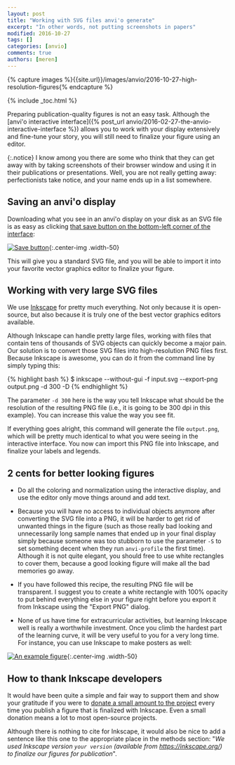 ```yaml
---
layout: post
title: "Working with SVG files anvi'o generate"
excerpt: "In other words, not putting screenshots in papers"
modified: 2016-10-27
tags: []
categories: [anvio]
comments: true
authors: [meren]
---
```


{% capture images %}{{site.url}}/images/anvio/2016-10-27-high-resolution-figures{% endcapture %}

{% include _toc.html %}

Preparing publication-quality figures is not an easy task. Although the [anvi'o interactive interface]({% post_url anvio/2016-02-27-the-anvio-interactive-interface %}) allows you to work with your display extensively and fine-tune your story, you will still need to finalize your figure using an editor.

{:.notice}
I know among you there are some who think that they can get away with by taking screenshots of their browser window and using it in their publications or presentations. Well, you are not really getting away: perfectionists take notice, and your name ends up in a list somewhere.

## Saving an anvi'o display

Downloading what you see in an anvi'o display on your disk as an SVG file is as easy as clicking [that save button on the bottom-left corner of the interface](http://anvi-server.org/public/meren/demo):

[![Save button]({{images}}/save-button.png)]({{images}}/save-button.png){:.center-img .width-50}

This will give you a standard SVG file, and you will be able to import it into your favorite vector graphics editor to finalize your figure.

## Working with very large SVG files

We use [Inkscape](https://inkscape.org/en/) for pretty much everything. Not only because it is open-source, but also because it is truly one of the best vector graphics editors available.

Although Inkscape can handle pretty large files, working with files that contain tens of thousands of SVG objects can quickly become a major pain. Our solution is to convert those SVG files into high-resolution PNG files first. Because Inkscape is awesome, you can do it from the command line by simply typing this:

{% highlight bash %}
$ inkscape --without-gui -f input.svg --export-png output.png -d 300 -D
{% endhighlight %}

The parameter `-d 300` here is the way you tell Inkscape what should be the resolution of the resulting PNG file (i.e., it is going to be 300 dpi in this example). You can increase this value the way you see fit. 

If everything goes alright, this command will generate the file `output.png`, which will be pretty much identical to what you were seeing in the interactive interface. You now can import this PNG file into Inkscape, and finalize your labels and legends.

## 2 cents for better looking figures

* Do all the coloring and normalization using the interactive display, and use the editor only move things around and add text.

* Because you will have no access to individual objects anymore after converting the SVG file into a PNG, it will be harder to get rid of unwanted things in the figure (such as those really bad looking and unnecessarily long sample names that ended up in your final display simply because someone was too stubborn to use the parameter `-S` to set something decent when they run `anvi-profile` the first time). Although it is not quite elegant, you should free to use white rectangles to cover them, because a good looking figure will make all the bad memories go away.

* If you have followed this recipe, the resulting PNG file will be transparent. I suggest you to create a white rectangle with 100% opacity to put behind everything else in your figure right before you export it from Inkscape using the "Export PNG" dialog.

* None of us have time for extracurricular activities, but learning Inkscape well is really a worthwhile investment. Once you climb the hardest part of the learning curve, it will be very useful to you for a very long time. For instance, you can use Inkscape to make posters as well: 

[![An example figure]({{site.url}}/files/eren-isme-poster-72dpi.png)]({{site.url}}/files/eren-isme-poster-72dpi.png){:.center-img .width-50}

## How to thank Inkscape developers

It would have been quite a simple and fair way to support them and show your gratitude if you were to [donate a small amount to the project](https://inkscape.org/en/support-us/donate/) every time you publish a figure that is finalized with Inkscape. Even a small donation means a lot to most open-source projects.

Although there is nothing to cite for Inkscape, it would also be nice to add a sentence like this one to the appropriate place in the methods section: "*We used Inkscape version `your version` (available from https://inkscape.org/) to finalize our figures for publication*".
